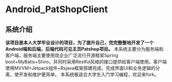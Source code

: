 # Android_PatShopClient

## 系统介绍
  **该项目是本人大学毕业设计的项目，为了提升自己，完完整整地开发了一个Android端和后端，后端代码可见主页Patshop项目。**
  本系统主要分为服务端和客户端，服务端主要使用现企业广泛流行开源框架Spring boot+MyBatis+Shiro，并同时采用Restful风格的接口提供给客户端使用。客户端使用MVVM+Jetpack组件+Rxjava框架搭建完成，完成界面UI和业务逻辑的分离，使开发和维护更简单。
  本系统极适合大学生入门学习编程，欢迎来fork。

